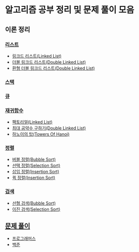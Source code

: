 # 알고리즘 공부 정리 및 문제 풀이 모음

## 이론 정리

### [리스트](https://github.com/JeHeeYu/Algorithm/tree/main/List)
<ul>
  <li><a href="https://github.com/JeHeeYu/Algorithm/tree/main/List/Single%20Linked%20List" target="_blank">링크드 리스트(Linked List)</li>
  <li><a href="https://github.com/JeHeeYu/Algorithm/tree/main/List/Double%20Linked%20List" target="_blank">더블 링크드 리스트(Double Linked List)</li>
  <li><a href="https://github.com/JeHeeYu/Algorithm/tree/main/List/Circular%20Linked%20List" target="_blank">환형 더블 링크드 리스트(Double Linked List)</li>
</ul>

### [스택](https://github.com/JeHeeYu/Algorithm/tree/main/Stack)

### [큐](https://github.com/JeHeeYu/Algorithm/tree/main/Queue)

### [재귀함수](https://github.com/JeHeeYu/Algorithm/tree/main/Recursion)
<ul>
  <li><a href="https://github.com/JeHeeYu/Algorithm/blob/main/Recursion/Factorial.c" target="_blank">팩토리얼(Linked List)</li>
  <li><a href="https://github.com/JeHeeYu/Algorithm/blob/main/Recursion/Greatest_Common_Divisor.c" target="_blank">최대 공약수 구하기(Double Linked List)</li>
    <li><a href="https://github.com/JeHeeYu/Algorithm/tree/main/Recursion/Towers%20Of%20Hanoi" target="_blank">하노이의 탑(Towers Of Hanoi)</li>
</ul>

### [정렬](https://github.com/JeHeeYu/Algorithm/tree/main/Sort)
<ul>
  <li><a href="https://github.com/JeHeeYu/Algorithm/tree/main/Sort/Bubble%20Sort" target="_blank">버블 정렬(Bubble Sort)</li>
  <li><a href="https://github.com/JeHeeYu/Algorithm/tree/main/Sort/Selection%20Sort" target="_blank">선택 정렬(Selection Sort)</li>
    <li><a href="https://github.com/JeHeeYu/Algorithm/tree/main/Sort/Insertion%20Sort" target="_blank">삽입 정렬(Insertion Sort)</li>
    <li><a href="https://github.com/JeHeeYu/Algorithm/tree/main/Sort/Quick%20Sort" target="_blank">퀵 정렬(Insertion Sort)</li>
</ul>

### [검색](https://github.com/JeHeeYu/Algorithm/tree/main/Search)
<ul>
  <li><a href="https://github.com/JeHeeYu/Algorithm/tree/main/Search/Linear%20Search" target="_blank">선형 검색(Bubble Sort)</li>
  <li><a href="https://github.com/JeHeeYu/Algorithm/tree/main/Search/Binary%20Search" target="_blank">이진 검색(Selection Sort)</li>
</ul>


## 문제 풀이
<ul>
  <li><a href="https://github.com/JeHeeYu/Algorithm/tree/main/Programmers" target="_blank">프로그래머스</li>
  <li><a href="https://github.com/JeHeeYu/Algorithm/tree/main/BaekJoon" target="_blank">백준</li>
</ul>
